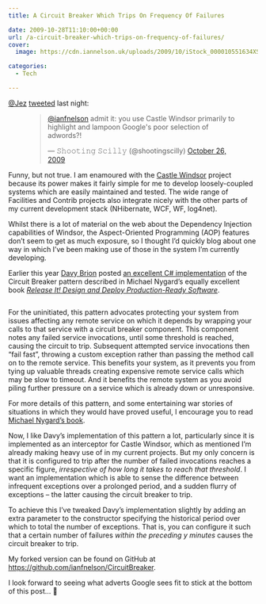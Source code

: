 ```yaml
---
title: A Circuit Breaker Which Trips On Frequency Of Failures

date: 2009-10-28T11:10:00+00:00
url: /a-circuit-breaker-which-trips-on-frequency-of-failures/
cover: 
  image: https://cdn.iannelson.uk/uploads/2009/10/iStock_000010551634XSmall_3-1.jpg

categories:
  - Tech

---
```

[@Jez][1] [tweeted][2] last night:<figure class="kg-card kg-embed-card"> 

<blockquote class="twitter-tweet">
  <p lang="en" dir="ltr">
    <a href="https://twitter.com/ianfnelson?ref_src=twsrc%5Etfw">@ianfnelson</a> admit it: you use Castle Windsor primarily to highlight and lampoon Google's poor selection of adwords?!
  </p>
  
  <p>
    &mdash; 𝚂𝚑𝚘𝚘𝚝𝚒𝚗𝚐 𝚂𝚌𝚒𝚕𝚕𝚢 (@shootingscilly) <a href="https://twitter.com/shootingscilly/status/5186129382?ref_src=twsrc%5Etfw">October 26, 2009</a>
  </p>
</blockquote>

</figure> 

Funny, but not true. I am enamoured with the [Castle Windsor][3] project because its power makes it fairly simple for me to develop loosely-coupled systems which are easily maintained and tested. The wide range of Facilities and Contrib projects also integrate nicely with the other parts of my current development stack (NHibernate, WCF, WF, log4net).

Whilst there is a lot of material on the web about the Dependency Injection capabilities of Windsor, the Aspect-Oriented Programming (AOP) features don’t seem to get as much exposure, so I thought I’d quickly blog about one way in which I’ve been making use of those in the system I’m currently developing.

Earlier this year [Davy Brion][4] posted [an excellent C# implementation][5] of the Circuit Breaker pattern described in Michael Nygard’s equally excellent book _[Release It! Design and Deploy Production-Ready Software][6]_.<figure class="kg-card kg-image-card">

<img decoding="async" src="https://cdn.iannelson.uk/uploads/2023/08/iStock_000010551634XSmall_3.jpg" class="kg-image" alt loading="lazy" /> </figure> 

For the uninitiated, this pattern advocates protecting your system from issues affecting any remote service on which it depends by wrapping your calls to that service with a circuit breaker component. This component notes any failed service invocations, until some threshold is reached, causing the circuit to trip. Subsequent attempted service invocations then “fail fast”, throwing a custom exception rather than passing the method call on to the remote service. This benefits your system, as it prevents you from tying up valuable threads creating expensive remote service calls which may be slow to timeout. And it benefits the remote system as you avoid piling further pressure on a service which is already down or unresponsive.

For more details of this pattern, and some entertaining war stories of situations in which they would have proved useful, I encourage you to read [Michael Nygard’s book][6].

Now, I like Davy’s implementation of this pattern a lot, particularly since it is implemented as an interceptor for Castle Windsor, which as mentioned I’m already making heavy use of in my current projects. But my only concern is that it is configured to trip after the number of failed invocations reaches a specific figure, _irrespective of how long it takes to reach that threshold_. I want an implementation which is able to sense the difference between infrequent exceptions over a prolonged period, and a sudden flurry of exceptions – the latter causing the circuit breaker to trip.

To achieve this I’ve tweaked Davy’s implementation slightly by adding an extra parameter to the constructor specifying the historical period over which to total the number of exceptions. That is, you can configure it such that a certain number of failures _within the preceding y minutes_ causes the circuit breaker to trip.

My forked version can be found on GitHub at <https://github.com/ianfnelson/CircuitBreaker>.

I look forward to seeing what adverts Google sees fit to stick at the bottom of this post… 🙂

 [1]: http://twitter.com/jeremypearson
 [2]: http://twitter.com/jeremypearson/statuses/5186129382
 [3]: http://www.castleproject.org/container/index.html
 [4]: http://davybrion.com
 [5]: http://davybrion.com/blog/2009/07/protecting-your-application-from-remote-problems/
 [6]: http://www.amazon.co.uk/gp/product/0978739213?ie=UTF8&tag=ianesbl-21&linkCode=as2&camp=1634&creative=19450&creativeASIN=0978739213